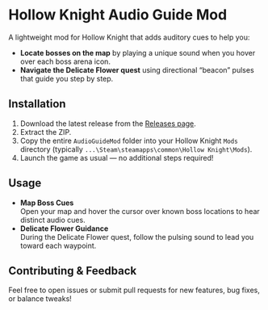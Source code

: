 # Hollow Knight Audio Guide Mod

A lightweight mod for Hollow Knight that adds auditory cues to help you:

- **Locate bosses on the map** by playing a unique sound when you hover over each boss arena icon.  
- **Navigate the Delicate Flower quest** using directional “beacon” pulses that guide you step by step.

## Installation

1. Download the latest release from the [Releases page](https://github.com/Wesellon/HK_AudioMod/releases).  
2. Extract the ZIP.  
3. Copy the entire `AudioGuideMod` folder into your Hollow Knight `Mods` directory (typically `...\Steam\steamapps\common\Hollow Knight\Mods`).  
4. Launch the game as usual — no additional steps required!

## Usage

- **Map Boss Cues**  
  Open your map and hover the cursor over known boss locations to hear distinct audio cues.  
- **Delicate Flower Guidance**  
  During the Delicate Flower quest, follow the pulsing sound to lead you toward each waypoint.

## Contributing & Feedback

Feel free to open issues or submit pull requests for new features, bug fixes, or balance tweaks!  

